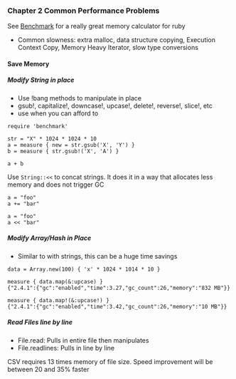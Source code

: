 ### Chapter 2 Common Performance Problems
See [Benchmark](./benchmark.rb) for a really great memory calculator for ruby
 - Common slowness: extra malloc, data structure copying, Execution Context Copy, Memory Heavy Iterator, slow type conversions
 
#### Save Memory

##### Modify String in place
 - Use !bang methods to manipulate in place
 - gsub!, capitalize!, downcase!, upcase!, delete!, reverse!, slice!, etc
 - use when you can afford to
 
```
require 'benchmark'

str = "X" * 1024 * 1024 * 10
a = measure { new = str.gsub('X', 'Y') }
b = measure { str.gsub!('X', 'A') }

a + b 
```  

Use `String::<<` to concat strings.  It does it in a way that allocates less memory and does not trigger GC

```
a = "foo"
a += "bar"

a = "foo"
a << "bar"
```

##### Modify Array/Hash in Place
 - Similar to with strings, this can be a huge time savings
 
```
data = Array.new(100) { 'x' * 1024 * 1014 * 10 }

measure { data.map(&:upcase) }  
{"2.4.1":{"gc":"enabled","time":3.27,"gc_count":26,"memory":"832 MB"}}

measure { data.map!(&:upcase!) }  
{"2.4.1":{"gc":"enabled","time":3.42,"gc_count":26,"memory":"10 MB"}}
``` 

##### Read Files line by line
 - File.read: Pulls in entire file then manipulates
 - File.readlines: Pulls in line by line
 
CSV requires 13 times memory of file size.  Speed improvement will be between 20 and 35% faster






